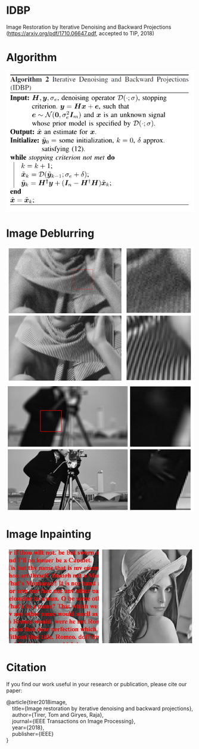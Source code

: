 # IDBP
Image Restoration by Iterative Denoising and Backward Projections (https://arxiv.org/pdf/1710.06647.pdf, accepted to TIP, 2018)

# Algorithm
<img src="readme_figs/algorithm.png" width="600px"/> 

# Image Deblurring
<img src="readme_figs/deblurring_example_barbara.png"> 
<img src="readme_figs/deblurring_example_cameraman.png"> 

# Image Inpainting
<img src="readme_figs/inpainting_example_lena.png"> 

# Citation
If you find our work useful in your research or publication, please cite our paper:

@article{tirer2018image,  
  &nbsp; &nbsp; title={Image restoration by iterative denoising and backward projections},  
  &nbsp; &nbsp; author={Tirer, Tom and Giryes, Raja},  
  &nbsp; &nbsp; journal={IEEE Transactions on Image Processing},  
  &nbsp; &nbsp; year={2018},  
  &nbsp; &nbsp; publisher={IEEE}  
}
